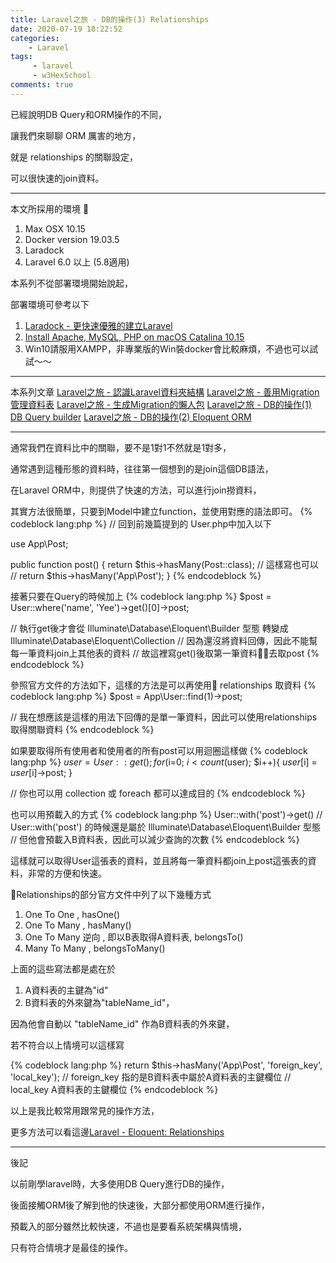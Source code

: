 ```yaml
---
title: Laravel之旅 - DB的操作(3) Relationships
date: 2020-07-19 18:22:52
categories:
    - Laravel
tags: 
     - laravel
     - w3HexSchool
comments: true
---
```

已經說明DB Query和ORM操作的不同，

讓我們來聊聊 ORM 厲害的地方，

就是 relationships 的關聯設定，

可以很快速的join資料。

<!-- more -->


***
本文所採用的環境

1. Max OSX 10.15
2. Docker version 19.03.5
3. Laradock
4. Laravel 6.0 以上 (5.8適用)

本系列不從部署環境開始說起，

部署環境可參考以下

1. [Laradock - 更快速優雅的建立Laravel](https://yeeinhole.github.io/2020/01/27/laradock/)
2. [Install Apache, MySQL, PHP on macOS Catalina 10.15](https://coolestguidesontheplanet.com/install-apache-mysql-php-on-macos-catalina-10-15/)
3. Win10請服用XAMPP，非專業版的Win裝docker會比較麻煩，不過也可以試試～～
***
本系列文章
[Laravel之旅 - 認識Laravel資料夾結構](https://yeeinhole.github.io/2020/04/25/laravel-1/)
[Laravel之旅 - 善用Migration管理資料表](https://yeeinhole.github.io/2020/04/25/laravel-2/)
[Laravel之旅 - 生成Migration的懶人包](https://yeeinhole.github.io/2020/05/09/laravel-2-1/)
[Laravel之旅 - DB的操作(1) DB Query builder](https://yeeinhole.github.io/2020/05/17/laravel-3/)
[Laravel之旅 - DB的操作(2) Eloquent ORM](https://yeeinhole.github.io/2020/05/24/laravel-3-2/)
***

通常我們在資料比中的關聯，要不是1對1不然就是1對多，

通常遇到這種形態的資料時，往往第一個想到的是join這個DB語法，

在Laravel ORM中，則提供了快速的方法，可以進行join撈資料，

其實方法很簡單，只要到Model中建立function，並使用對應的語法即可。
{% codeblock lang:php %}
// 回到前幾篇提到的 User.php中加入以下

use App\Post;

public function post()
{
    return $this->hasMany(Post::class);
    // 這樣寫也可以 
    // return $this->hasMany('App\Post');
}
{% endcodeblock %}

接著只要在Query的時候加上
{% codeblock lang:php %}
$post = User::where('name', 'Yee')->get()[0]->post;

// 執行get後才會從 Illuminate\Database\Eloquent\Builder 型態 轉變成 Illuminate\Database\Eloquent\Collection
// 因為還沒將資料回傳，因此不能幫每一筆資料join上其他表的資料
// 故這裡寫get()後取第一筆資料去取post
{% endcodeblock %}

參照官方文件的方法如下，這樣的方法是可以再使用 relationships 取資料
{% codeblock lang:php %}
$post = App\User::find(1)->post;

// 我在想應該是這樣的用法下回傳的是單一筆資料，因此可以使用relationships取得關聯資料
{% endcodeblock %}

如果要取得所有使用者和使用者的所有post可以用迴圈這樣做
{% codeblock lang:php %}
$user = User::get();
for($i=0; $i<count($user); $i++){
    $user[$i] = $user[$i]->post;
}

// 你也可以用 collection 或 foreach 都可以達成目的
{% endcodeblock %}

也可以用預載入的方式
{% codeblock lang:php %}
User::with('post')->get()
// User::with('post') 的時候還是屬於 Illuminate\Database\Eloquent\Builder 型態
// 但他會預載入B資料表，因此可以減少查詢的次數
{% endcodeblock %}

這樣就可以取得User這張表的資料，並且將每一筆資料都join上post這張表的資料，非常的方便和快速。

Relationships的部分官方文件中列了以下幾種方式
1. One To One , hasOne()
2. One To Many , hasMany()
3. One To Many 逆向 , 即以B表取得A資料表, belongsTo()
4. Many To Many , belongsToMany()

上面的這些寫法都是處在於
1. A資料表的主鍵為"id"
2. B資料表的外來鍵為"tableName_id"，

因為他會自動以 "tableName_id" 作為B資料表的外來鍵，

若不符合以上情境可以這樣寫

{% codeblock lang:php %}
return $this->hasMany('App\Post', 'foreign_key', 'local_key');
// foreign_key 指的是B資料表中屬於A資料表的主鍵欄位
// local_key A資料表的主鍵欄位
{% endcodeblock %}

以上是我比較常用跟常見的操作方法，

更多方法可以看這邊[Laravel - Eloquent: Relationships](https://laravel.com/docs/6.x/eloquent-relationships)

***
後記

以前剛學laravel時，大多使用DB Query進行DB的操作，

後面接觸ORM後了解到他的快速後，大部分都使用ORM進行操作，

預載入的部分雖然比較快速，不過也是要看系統架構與情境，

只有符合情境才是最佳的操作。